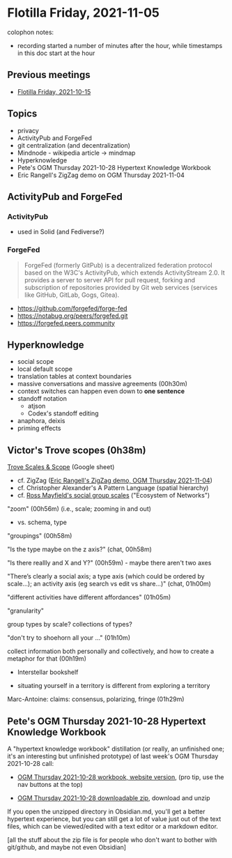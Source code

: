 # Flotilla Friday, 2021-11-05

colophon notes:

- recording started a number of minutes after the hour, while timestamps in this doc start at the hour

## Previous meetings

- [Flotilla Friday, 2021-10-15](https://github.com/Flotilla-Tools-for-Connectors/Flotilla-Wiki/blob/main/Meetings/Flotilla%20Friday%2C%202021-10-15.md)

## Topics

- privacy
- ActivityPub and ForgeFed
- git centralization (and decentralization)
- Mindnode - wikipedia article -> mindmap
- Hyperknowledge
- Pete's OGM Thursday 2021-10-28 Hypertext Knowledge Workbook
- Eric Rangell's ZigZag demo on OGM Thursday 2021-11-04

## ActivityPub and ForgeFed 

### ActivityPub

- used in Solid (and Fediverse?)

### ForgeFed

> ForgeFed (formerly GitPub) is a decentralized federation protocol based on the W3C's ActivityPub, which extends ActivityStream 2.0. It provides a server to server API for pull request, forking and subscription of repositories provided by Git web services (services like GitHub, GitLab, Gogs, Gitea).

- https://github.com/forgefed/forge-fed
- https://notabug.org/peers/forgefed.git
- https://forgefed.peers.community

## Hyperknowledge

- social scope
- local default scope
- translation tables at context boundaries
- massive conversations and massive agreements (00h30m)
- context switches can happen even down to **one sentence**
- standoff notation
    - atjson
    - Codex's standoff editing
- anaphora, deixis
- priming effects

## Victor's Trove scopes (0h38m)

[Trove Scales & Scope](https://youtu.be/QwQaKZiljG4?t=2122) (Google sheet)

- cf. ZigZag ([Eric Rangell's ZigZag demo, OGM Thursday 2021-11-04](https://youtu.be/QwQaKZiljG4?t=2122))
- cf. Christopher Alexander's A Pattern Language (spatial hierarchy)
- cf. [Ross Mayfield's social group scales](https://web.archive.org/web/20061019095921/http://radio.weblogs.com/0114726/2003/02/12.html) ("Ecosystem of Networks")

"zoom" (00h56m) (i.e., scale; zooming in and out)

- vs. schema, type

"groupings" (00h58m)

"Is the type maybe on the z axis?" (chat, 00h58m)

"Is there reallly and X and Y?" (00h59m) - maybe there aren't two axes

"There’s clearly a social axis; a type axis (which could be ordered by scale…); an activity axis (eg search vs edit vs share…)" (chat, 01h00m)

"different activities have different affordances" (01h05m)

"granularity"

group types by scale?  collections of types?

"don't try to shoehorn all your ..." (01h10m)

collect information both personally and collectively, and how to create a metaphor for that (00h19m)

- Interstellar bookshelf

- situating yourself in a territory is different from exploring a territory

Marc-Antoine: claims: consensus, polarizing, fringe (01h29m)


## Pete's OGM Thursday 2021-10-28 Hypertext Knowledge Workbook

A "hypertext knowledge workbook" distillation (or really, an unfinished one; it's an interesting but unfinished prototype) of last week's OGM Thursday 2021-10-28 call:

- [OGM Thursday 2021-10-28 workbook, website version](https://ogm-thursday-2021-10-28.openglobalmind.com/colophon), (pro tip, use the nav buttons at the top)

- [OGM Thursday 2021-10-28 downloadable zip](https://github.com/OpenGlobalMind/ogm-thursday-2021-10-28/archive/refs/heads/main.zip), download and unzip

If you open the unzipped directory in Obsidian.md, you'll get a better hypertext experience, but you can still get a lot of value just out of the text files, which can be viewed/edited with a text editor or a markdown editor.

[all the stuff about the zip file is for people who don't want to bother with git/github, and maybe not even Obsidian]